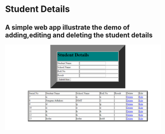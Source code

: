<h1>Student Details</h1>

<h2>A simple web app illustrate the demo of adding,editing and deleting the  student details</h2>

<img src="img.PNG" alt="">